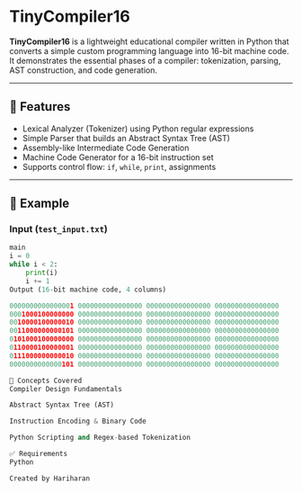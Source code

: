 # TinyCompiler16

**TinyCompiler16** is a lightweight educational compiler written in Python that converts a simple custom programming language into 16-bit machine code. It demonstrates the essential phases of a compiler: tokenization, parsing, AST construction, and code generation.

---

## 🔧 Features

- Lexical Analyzer (Tokenizer) using Python regular expressions
- Simple Parser that builds an Abstract Syntax Tree (AST)
- Assembly-like Intermediate Code Generation
- Machine Code Generator for a 16-bit instruction set
- Supports control flow: `if`, `while`, `print`, assignments

---

## 🚀 Example

### Input (`test_input.txt`)

```python
main
i = 0
while i < 2:
    print(i)
    i += 1
Output (16-bit machine code, 4 columns)

0000000000000001 0000000000000000 0000000000000000 0000000000000000
0001000100000000 0000000000000000 0000000000000000 0000000000000000
0010000100000010 0000000000000000 0000000000000000 0000000000000000
0011000000000101 0000000000000000 0000000000000000 0000000000000000
0101000100000000 0000000000000000 0000000000000000 0000000000000000
0110000100000001 0000000000000000 0000000000000000 0000000000000000
0111000000000010 0000000000000000 0000000000000000 0000000000000000
0000000000000101 0000000000000000 0000000000000000 0000000000000000

🧠 Concepts Covered
Compiler Design Fundamentals

Abstract Syntax Tree (AST)

Instruction Encoding & Binary Code

Python Scripting and Regex-based Tokenization

✅ Requirements
Python

Created by Hariharan

